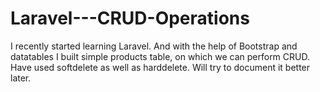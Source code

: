 # Laravel---CRUD-Operations
I recently started learning Laravel. And with the help of Bootstrap and datatables I built simple products table, on which we can perform CRUD. Have used softdelete as well as harddelete. Will try to document it better later. 
